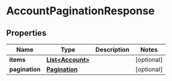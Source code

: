 # AccountPaginationResponse

## Properties
Name | Type | Description | Notes
------------ | ------------- | ------------- | -------------
**items** | [**List&lt;Account&gt;**](Account.md) |  |  [optional]
**pagination** | [**Pagination**](Pagination.md) |  |  [optional]
